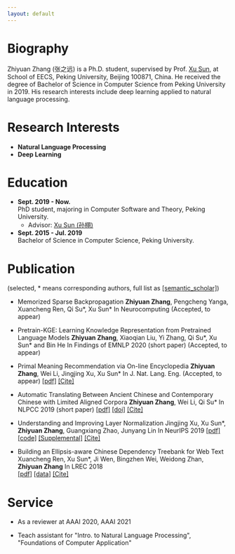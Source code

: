 ```yaml
---
layout: default
---
```


# Biography
Zhiyuan Zhang (张之远) is a Ph.D. student, supervised by Prof. [Xu Sun](https://xusun.org), at School of EECS, Peking University, Beijing 100871, China. He received the degree of Bachelor of Science in Computer Science from Peking University in 2019. His research interests include deep learning applied to natural language processing.

# Research Interests

* **Natural Language Processing**
* **Deep Learning**

# Education

- **Sept. 2019 - Now.**  
  PhD student, majoring in Computer Software and Theory, Peking University.  
  - Advisor: [Xu Sun (孙栩)](https://xusun.org)
- **Sept. 2015 - Jul. 2019**  
  Bachelor of Science in Computer Science, Peking University.

# Publication

(selected, \* means corresponding authors, full list as [[semantic_scholar]](https://www.semanticscholar.org/author/Zhiyuan-Zhang/50317060))

* Memorized Sparse Backpropagation
      **Zhiyuan Zhang**, Pengcheng Yanga, Xuancheng Ren, Qi Su\*, Xu Sun\*
      In Neurocomputing (Accepted, to appear)

* Pretrain-KGE: Learning Knowledge Representation from Pretrained Language Models
      **Zhiyuan Zhang**, Xiaoqian Liu, Yi Zhang, Qi Su\*, Xu Sun\* and Bin He
      In Findings of EMNLP 2020 (short paper) (Accepted, to appear)

* Primal Meaning Recommendation via On-line Encyclopedia
      **Zhiyuan Zhang**, Wei Li, Jingjing Xu, Xu Sun\*
      In J. Nat. Lang. Eng. (Accepted, to appear) 
      [[pdf]](https://arxiv.org/pdf/1808.04660.pdf) [[Cite]](https://scholar.googleusercontent.com/scholar.bib?q=info:VFeF7SsV0H0J:scholar.google.com/&output=citation&scisdr=CgUbr4kIEIfDg5j-daI:AAGBfm0AAAAAX2L7baKhHl7ez6S5iBB6BBAd08Rc-r0T&scisig=AAGBfm0AAAAAX2L7bcIgf75Uv0CP2oHsTZ-WrgSfIUrj&scisf=4&ct=citation&cd=-1&hl=zh-CN)

* Automatic Translating Between Ancient Chinese and Contemporary Chinese with Limited Aligned Corpora
      **Zhiyuan Zhang**, Wei Li, Qi Su\*
      In NLPCC 2019 (short paper) 
      [[pdf]](https://arxiv.org/pdf/1803.01557.pdf) [[doi]](https://link.springer.com/chapter/10.1007%2F978-3-030-32236-6_13) [[Cite]](https://citation-needed.springer.com/v2/references/10.1007/978-3-030-32236-6_13?format=bibtex)

* Understanding and Improving Layer Normalization
      Jingjing Xu, Xu Sun\*, **Zhiyuan Zhang**, Guangxiang Zhao, Junyang Lin
      In NeurIPS 2019 
      [[pdf]](https://papers.nips.cc/paper/8689-understanding-and-improving-layer-normalization.pdf) [[code]](https://github.com/lancopku/AdaNorm) [[Supplemental]](https://papers.nips.cc/paper/8689-understanding-and-improving-layer-normalization-supplemental.zip) [[Cite]](https://papers.nips.cc/paper/8689-understanding-and-improving-layer-normalization/bibtex)

* Building an Ellipsis-aware Chinese Dependency Treebank for Web Text
      Xuancheng Ren, Xu Sun\*, Ji Wen, Bingzhen Wei, Weidong Zhan, **Zhiyuan Zhang**
      In LREC 2018  
      [[pdf]](http://www.lrec-conf.org/proceedings/lrec2018/pdf/297.pdf) [[data]](https://github.com/lancopku/Chinese-Dependency-Treebank-with-Ellipsis) [[Cite]](https://www.aclweb.org/anthology/L18-1276.bib)

# Service
- As a reviewer at AAAI 2020, AAAI 2021

- Teach assistant for "Intro. to Natural Language Processing", "Foundations of Computer Application"
